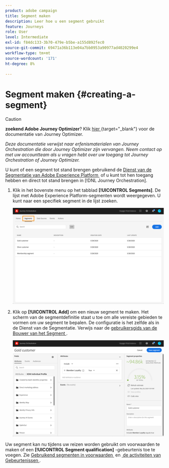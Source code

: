 ```yaml
---
product: adobe campaign
title: Segment maken
description: Leer hoe u een segment gebruikt
feature: Journeys
role: User
level: Intermediate
exl-id: f84dc133-3b70-479e-b5be-a155d892fec0
source-git-commit: 69471a36b113e04a7bb0953a90977ad4020299e4
workflow-type: tm+mt
source-wordcount: '171'
ht-degree: 8%

---
```


# Segment maken {#creating-a-segment}


>[!CAUTION]
>
>**zoekend Adobe Journey Optimizer**? Klik [&#x200B; hier &#x200B;](https://experienceleague.adobe.com/nl/docs/journey-optimizer/using/ajo-home){target="_blank"} voor de documentatie van Journey Optimizer.
>
>
>_Deze documentatie verwijst naar erfenismaterialen van Journey Orchestration die door Journey Optimizer zijn vervangen. Neem contact op met uw accountteam als u vragen hebt over uw toegang tot Journey Orchestration of Journey Optimizer._


U kunt of een segment tot stand brengen gebruikend de [&#x200B; Dienst van de Segmentatie van Adobe Experience Platform &#x200B;](https://experienceleague.adobe.com/docs/experience-platform/segmentation/home.html?lang=nl-NL) of u kunt tot hen toegang hebben en direct tot stand brengen in [!DNL Journey Orchestration].

1. Klik in het bovenste menu op het tabblad **[!UICONTROL Segments]**. De lijst met Adobe Experience Platform-segmenten wordt weergegeven. U kunt naar een specifiek segment in de lijst zoeken.

   ![](../assets/segment1.png)

1. Klik op **[!UICONTROL Add]** om een nieuw segment te maken. Het scherm van de segmentdefinitie staat u toe om alle vereiste gebieden te vormen om uw segment te bepalen. De configuratie is het zelfde als in de Dienst van de Segmentatie. Verwijs naar de [&#x200B; gebruikersgids van de Bouwer van het Segment &#x200B;](https://experienceleague.adobe.com/docs/experience-platform/segmentation/ui/overview.html?lang=nl-NL).

   ![](../assets/segment2.png)

Uw segment kan nu tijdens uw reizen worden gebruikt om voorwaarden te maken of een **[!UICONTROL Segment qualification]** -gebeurtenis toe te voegen. Zie [&#x200B; Gebruikend segmenten in voorwaarden &#x200B;](../segment/using-a-segment.md) en [&#x200B; de activiteiten van Gebeurtenissen &#x200B;](../building-journeys/segment-qualification-events.md).
